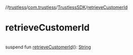 //[trustless](../../../index.md)/[com.trustless](../index.md)/[TrustlessSDK](index.md)/[retrieveCustomerId](retrieve-customer-id.md)

# retrieveCustomerId

\
suspend fun [retrieveCustomerId](retrieve-customer-id.md)(): [String](https://kotlinlang.org/api/latest/jvm/stdlib/kotlin/-string/index.html)

